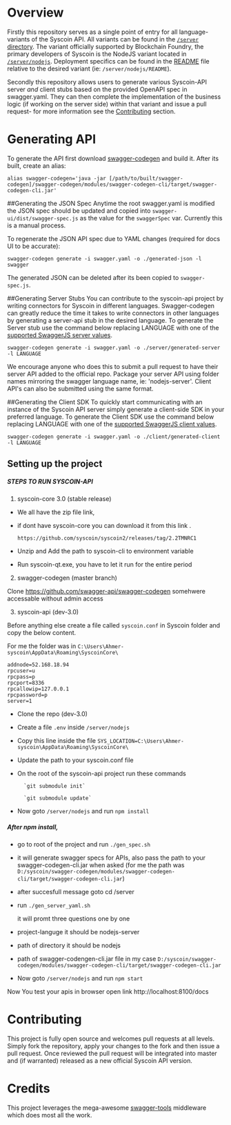 # Overview

Firstly this repository serves as a single point of entry for all language-variants of the Syscoin API. All 
variants can be found in the [`/server` directory](/server). The variant officially supported by Blockchain Foundry, 
the primary developers of Syscoin is the NodeJS variant located in [`/server/nodejs`](server/nodejs). Deployment specifics can be found 
in the [README](server/nodejs/README.md) file relative to the desired variant (ie: `/server/nodejs/README`).

Secondly this repository allows users to generate various Syscoin-API server *and* client stubs based on the provided OpenAPI spec in 
swagger.yaml. They can then complete the implementation of the business logic (if working on the server side) within that variant and issue a pull 
request- for more information see the [Contributing](#contributing) section.

# Generating API

To generate the API first download [swagger-codegen](https://github.com/swagger-api/swagger-codegen) and build it. After its built, create an alias:

```
alias swagger-codegen='java -jar [/path/to/built/swagger-codegen]/swagger-codegen/modules/swagger-codegen-cli/target/swagger-codegen-cli.jar'
```

##Generating the JSON Spec 
Anytime the root swagger.yaml is modified the JSON spec should be updated and copied into 
`swagger-ui/dist/swagger-spec.js` as the value for the `swaggerSpec` var. Currently this is a manual process.

To regenerate the JSON API spec due to YAML changes (required for docs UI to be accurate): 

```
swagger-codegen generate -i swagger.yaml -o ./generated-json -l swagger
```
 
The generated JSON can be deleted after its been copied to `swagger-spec.js`.

##Generating Server Stubs
You can contribute to the syscoin-api project by writing connectors for Syscoin in different languages.
Swagger-codegen can greatly reduce the time it takes to write connectors in other languages by generating a server-api stub 
in the desired language. To generate the Server stub use the command below replacing LANGUAGE with one of the [supported SwaggerJS server values](https://github.com/swagger-api/swagger-codegen/wiki/Server-stub-generator-HOWTO).

```
swagger-codegen generate -i swagger.yaml -o ./server/generated-server -l LANGUAGE
```

We encourage anyone who does this to submit a pull request to have their server API added to the official repo. Package your 
server API using folder names mirroring the swagger language name, ie: 'nodejs-server'. Client API's can also be submitted 
using the same format.

##Generating the Client SDK
To quickly start communicating with an instance of the Syscoin API server simply generate a client-side SDK 
in your preferred language. To generate the Client SDK use the command below replacing LANGUAGE with one of 
the [supported SwaggerJS client values](https://generator.swagger.io/#!/clients/clientOptions).

```
swagger-codegen generate -i swagger.yaml -o ./client/generated-client -l LANGUAGE
```

## Setting up the project



##### STEPS TO RUN SYSCOIN-API 

1. syscoin-core 3.0 (stable release)

* We all have the zip file link, 
* if dont have syscoin-core you can download it from this link .

    ```https://github.com/syscoin/syscoin2/releases/tag/2.2TMNRC1```

* Unzip and Add the path to syscoin-cli to environment variable
* Run syscoin-qt.exe, you have to let it run for the entire period


2. swagger-codegen (master branch)

Clone https://github.com/swagger-api/swagger-codegen somehwere accessable without admin access


3. syscoin-api (dev-3.0)

Before anything else create a file called `syscoin.conf` in Syscoin folder and copy the below content.

For me the folder was in `C:\Users\Ahmer-syscoin\AppData\Roaming\SyscoinCore\`
```addnode=52.168.163.156
addnode=52.168.18.94
rpcuser=u
rpcpass=p
rpcport=8336
rpcallowip=127.0.0.1
rpcpassword=p
server=1
```

* Clone the repo (dev-3.0)

* Create a file `.env` inside `/server/nodejs`

* Copy this line inside the file `SYS_LOCATION=C:\Users\Ahmer-syscoin\AppData\Roaming\SyscoinCore\`

* Update the path to your syscoin.conf file

* On the root of the syscoin-api project run these commands

        `git submodule init`
        
        `git submodule update`

* Now goto `/server/nodejs` and run `npm install`

##### After npm install, 

* go to root of the project and run `./gen_spec.sh`

* it will generate swagger specs for APIs, also pass the path to your swagger-codegen-cli.jar when asked (for me the path was `D:/syscoin/swagger-codegen/modules/swagger-codegen-cli/target/swagger-codegen-cli.jar`)


* after succesfull message goto cd /server

* run ``./gen_server_yaml.sh``


    it will promt three questions one by one

* project-languge  it should be nodejs-server

* path of directory  it should be nodejs

* path of swagger-codengen-cli.jar file in my case `D:/syscoin/swagger-codegen/modules/swagger-codegen-cli/target/swagger-codegen-cli.jar`
  
* Now goto `/server/nodejs` and run `npm start`

Now
You test your apis in browser open link http://localhost:8100/docs



# Contributing
This project is fully open source and welcomes pull requests at all levels. Simply fork the repository, apply your changes to the fork and then issue a pull request. Once reviewed the pull request will be integrated into master and (if warranted) released as a new official Syscoin API version.

# Credits
This project leverages the mega-awesome [swagger-tools](https://github.com/apigee-127/swagger-tools) middleware which does most all the work.

